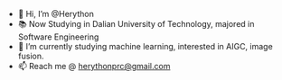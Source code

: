 - 👋 Hi, I’m @Herython
- 📚 Now Studying in Dalian University of Technology, majored in Software Engineering
- 🌱 I’m currently studying machine learning, interested in AIGC, image fusion.
- 📫 Reach me @ herythonprc@gmail.com

<!---
- 👀 I’m interested in table tennis etc.

Herython/Herython is a ✨ special ✨ repository because its `README.md` (this file) appears on your GitHub profile.
You can click the Preview link to take a look at your changes.
- 💞️ I’m looking to collaborate on ...

--->
